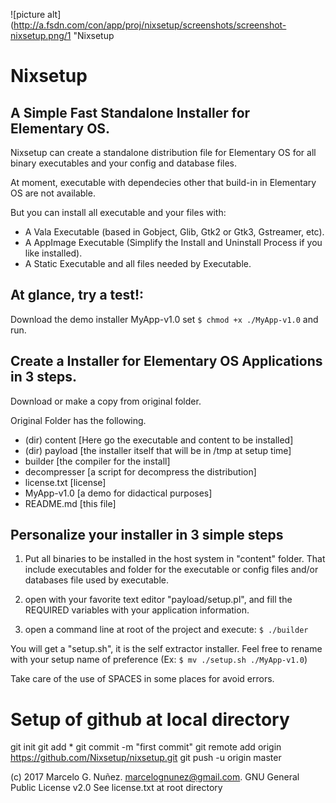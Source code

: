 

![picture alt](http://a.fsdn.com/con/app/proj/nixsetup/screenshots/screenshot-nixsetup.png/1 "Nixsetup

Nixsetup
=================================

A Simple Fast Standalone Installer for Elementary OS.
-----------------------------------------------------

Nixsetup can create a standalone distribution file
for Elementary OS for all binary executables and your
config and database files.

At moment, executable with dependecies other that build-in
in Elementary OS are not available.

But you can install all executable and your files with:
- A Vala Executable (based in Gobject, Glib, Gtk2 or Gtk3, Gstreamer, etc).
- A AppImage Executable (Simplify the Install and Uninstall Process if you like installed).
- A Static Executable and all files needed by Executable.


At glance, try a test!:
---------------------------
Download the demo installer MyApp-v1.0
set
`$ chmod +x ./MyApp-v1.0`
and run.


Create a Installer for Elementary OS Applications in 3 steps.
---------------------------------------------------------------

Download or make a copy from original folder.

Original Folder has the following.
- (dir) content     [Here go the executable and content to be installed]
- (dir) payload     [the installer itself that will be in /tmp at setup time]
- builder           [the compiler for the install]
- decompresser      [a script for decompress the distribution]
- license.txt           [license]
- MyApp-v1.0        [a demo for didactical purposes]
- README.md         [this file]


Personalize your installer in 3 simple steps
-----------------------------------------------
1) Put all binaries to be installed in the host system
in "content" folder. That include executables and folder for the executable
or config files and/or databases file used by executable.

2) open with your favorite text editor "payload/setup.pl", and fill
the REQUIRED variables with your application information.

3) open a command line at root of the project and execute:
`$ ./builder`

You will get a "setup.sh", it is the self extractor installer.
Feel free to rename with your setup name of preference
(Ex: `$ mv ./setup.sh ./MyApp-v1.0`)

Take care of the use of SPACES in some places for avoid errors.







Setup of github at local directory
=========================================

git init
git add *
git commit -m "first commit"
git remote add origin https://github.com/Nixsetup/nixsetup.git
git push -u origin master





(c) 2017 Marcelo G. Nuñez. <marcelognunez@gmail.com>. GNU General Public License v2.0
See license.txt at root directory

